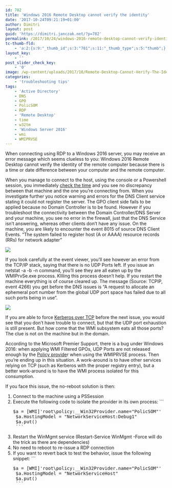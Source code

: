 ```yaml
---
id: 782
title: 'Windows 2016 Remote Desktop cannot verify the identity'
date: '2017-10-24T09:21:19+01:00'
author: Dimitri
layout: post
guid: 'https://dimitri.janczak.net/?p=782'
permalink: /2017/10/24/windows-2016-remote-desktop-cannot-verify-identity/
tc-thumb-fld:
    - 'a:2:{s:9:"_thumb_id";s:3:"781";s:11:"_thumb_type";s:5:"thumb";}'
layout_key:
    - ''
post_slider_check_key:
    - '0'
image: /wp-content/uploads/2017/10/Remote-Desktop-Cannot-Verify-The-Identity-Of-The-Remote-Computer.png
categories:
    - 'troubleshooting tips'
tags:
    - 'Active Directory'
    - DNS
    - GPO
    - PolicSOM
    - RDP
    - 'Remote Desktop'
    - time
    - w32tm
    - 'Windows Server 2016'
    - wmi
    - WMIPRVSE
---
```


When connecting using RDP to a Windows 2016 server, you may receive an error message which seems clueless to you: Windows 2016 Remote Desktop cannot verify the identity of the remote computer because there is a time or date difference between your computer and the remote computer.

When you manage to connect to the host, using the console or a Powershell session, you immediately [check the time](https://dimitri.janczak.net/2017/02/07/ntpclient-error-0x800706e1/) and you see no discrepancy between that machine and the one you’re connecting from. When you investigate further you notice warning and errors for the DNS Client service stating it could not register the server. The GPO client side fails to be applied because no Domain Controller is to be found. However if you troubleshoot the connectivity between the Domain Controller/DNS Server and your machine, you see no error in the firewall, just that the DNS Service isn’t answering, whereas other clients don’t have any issue. On the machine, you are likely to encounter the event 8015 of source DNS Client Events. “The system failed to register host (A or AAAA) resource records (RRs) for network adapter”

[![](https://dimitri.janczak.net/wp-content/uploads/2017/10/DNS-Client-Event-8015.png)](https://dimitri.janczak.net/wp-content/uploads/2017/10/DNS-Client-Event-8015.png)

If you look carefully at the event viewer, you’ll see however an error from the TCP/IP stack, saying that there is no UDP Ports left. If you issue an netstat -a -b -n command, you’ll see they are all eaten up by the WMIPrvSe.exe process. KIlling this process doesn’t help. If you restart the machine everything is of course cleared up. The message (Source: TCPIP, event 4266) you get before the DNS issues is “A request to allocate an ephemeral port number from the global UDP port space has failed due to all such ports being in use”.

[![](https://dimitri.janczak.net/wp-content/uploads/2017/10/TcpIp-Event-4266.png)](https://dimitri.janczak.net/wp-content/uploads/2017/10/TcpIp-Event-4266.png)

If you are able to force [Kerberos over TCP](https://support.microsoft.com/en-us/help/244474/how-to-force-kerberos-to-use-tcp-instead-of-udp-in-windows) before the next issue, you would see that you don’t have trouble to connect, but that the UDP port exhaustion is still present. But how come that the WMI subsystem eats all those ports? The clue is not on the machine but in the domain.

According to the Microsoft Premier Support, there is a bug under Windows 2016: when applying WMI Filtered GPOs, UDP Ports are not released enough by the [Policy provide](https://msdn.microsoft.com/en-us/library/aa392744(v=vs.85).aspx)r when using the WMIPRVSE process. Then you’re ending up in this situation. A work-around is to have other services relying on TCP (such as Kerberos with the proper registry entry), but a better work-around is to have the WMI process isolated for this consumption.

If you face this issue, the no-reboot solution is then:

1. Connect to the machine using a PSSession
2. Execute the following code to isolate the provider in its own process: ```
    <pre class="lang:default decode:true" title="Giving the PolicMan Provider its own WMIPRVSE process">$a = [WMI]'root\policy:__Win32Provider.name="PolicSOM"'
    $a.HostingModel = "NetworkServiceHost:Debug1"
    $a.put()
    ```
3. Restart the WinMgmt service (Restart-Service WinMgmt -Force will do the trick as there are dependencies)
4. No need to reboot to re-issue a RDP connection
5. If you want to revert back to test the behavior, issue the following snippet: ```
    <pre class="lang:default decode:true" title="Revert Policy Manager process to NetworkService host thing">$a = [WMI]'root\policy:__Win32Provider.name="PolicSOM"'
    $a.HostingModel = "NetworkServiceHost"
    $a.put()
    ```